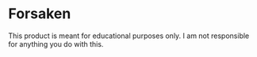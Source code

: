 # Forsaken

This product is meant for educational purposes only. I am not responsible for anything you do with this.